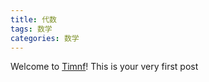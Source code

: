 ```yaml
---
title: 代数
tags: 数学
categories: 数学
---
```

Welcome to [Timnf](https://Timnf.github.io/)! This is your very first post
